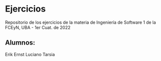 # Ejercicios
Repositorio de los ejercicios de la materia de Ingeniería de Software 1 de la FCEyN, UBA - 1er Cuat. de 2022

## Alumnos:
Erik Ernst
Luciano Tarsia
